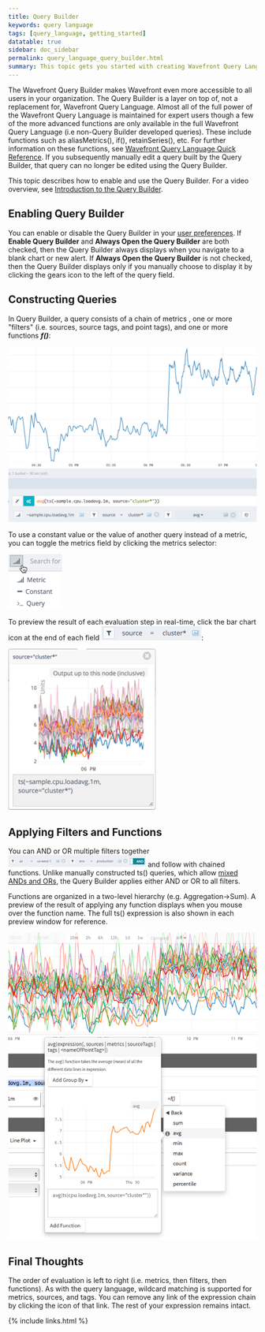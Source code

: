 ```yaml
---
title: Query Builder
keywords: query language
tags: [query_language, getting_started]
datatable: true
sidebar: doc_sidebar
permalink: query_language_query_builder.html
summary: This topic gets you started with creating Wavefront Query Language expressions with Query Builder.
---
```

The Wavefront Query Builder makes Wavefront even more accessible to all users in your organization. The Query Builder is a layer on top of, not a replacement for, Wavefront Query Language. Almost all of the full power of the Wavefront Query Language is maintained for expert users though a few of the more advanced functions are only available in the full Wavefront Query Language (i.e non-Query Builder developed queries). These include functions such as aliasMetrics(), if(), retainSeries(), etc. For further information on these functions, see [Wavefront Query Language Quick Reference](query_language_reference).  If you subsequently manually edit a query built by the Query Builder, that query can no longer be edited using the Query Builder.
 
This topic describes how to enable and use the Query Builder. For a video overview, see [Introduction to the Query Builder](https://wavefront-1.wistia.com/medias/nbsabve6yg).

## Enabling Query Builder

You can enable or disable the Query Builder in your [user preferences](users_prefs_configuring). If **Enable Query Builder** and **Always Open the Query Builder** are both checked, then the Query Builder always displays when you navigate to a blank chart or new alert. If **Always Open the Query Builder** is not checked, then the Query Builder displays only if you manually choose to display it by clicking the gears icon <i class="fa fa-cogs"></i> to the left of the query field.
 
## Constructing Queries

In Query Builder, a query consists of a chain of metrics <i class="fa fa-signal"></i>, one or more "filters" <i class="fa fa-filter"></i> (i.e. sources, source tags, and point tags), and one or more functions _**f()**_: 

![Query builder](images/query_builder.png)

To use a constant value or the value of another query instead of a metric, you can toggle the metrics field by clicking the metrics selector:

![Metric selector](images/metric_selector.png)

To preview the result of each evaluation step in real-time, click the bar chart icon <i class="fa fa-bar-chart"></i> at the end of each field ![field preview](images/qb_field.png#inline):

![Display query](images/display_query.png)

## Applying Filters and Functions

You can AND or OR multiple filters together ![fitler and](images/filter_and.png#inline) and follow with chained functions. Unlike manually constructed ts() queries, which allow [mixed ANDs and ORs](query_language_reference#operators), the Query Builder applies either AND or OR to all filters.

Functions are organized in a two-level hierarchy (e.g. Aggregation->Sum). A preview of the result of applying any function displays when you mouse over the function name. The full ts() expression is also shown in each preview window for reference.

![Functions](images/functions.png)

## Final Thoughts

The order of evaluation is left to right (i.e. metrics, then filters, then functions). As with the query language, wildcard matching is supported for metrics, sources, and tags. You can remove any link of the expression chain by clicking the <i class="fa fa-times-circle"></i> icon of that link. The rest of your expression remains intact.

{% include links.html %}